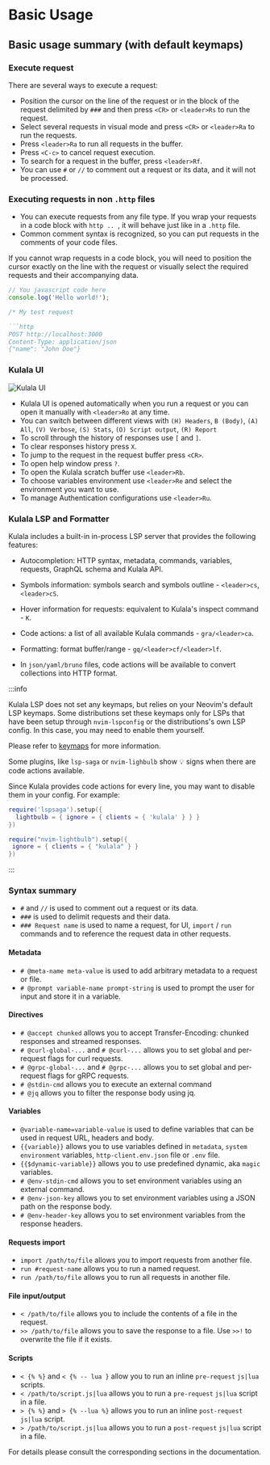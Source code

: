 # Basic Usage

## Basic usage summary (with default keymaps)

### Execute request

There are several ways to execute a request:

- Position the cursor on the line of the request or in the block of the request delimited by `###` and then press `<CR>` or `<leader>Rs` to run the request.
- Select several requests in visual mode and press `<CR>` or `<leader>Ra` to run the requests.
- Press `<leader>Ra` to run all requests in the buffer.
- Press `<C-c>` to cancel request execution.
- To search for a request in the buffer, press `<leader>Rf`.
- You can use `#` or `//` to comment out a request or its data, and it will not be processed.

### Executing requests in non `.http` files

- You can execute requests from any file type.  If you wrap your requests in a code block with ````http .. ````, it will behave just like in a `.http` file.
- Common comment syntax is recognized, so you can put requests in the comments of your code files.

If you cannot wrap requests in a code block, you will need to position the cursor exactly on the line with the request or visually select the required 
requests and their accompanying data.

```js
// You javascript code here
console.log('Hello world!');

/* My test request

```http
POST http://localhost:3000
Content-Type: application/json
{"name": "John Doe"}

```

### Kulala UI

![Kulala UI](./../../static/img/kulala_ui.png)

- Kulala UI is opened automatically when you run a request or you can open it manually with `<leader>Ro` at any time.
- You can switch between different views with `(H) Headers`, `B (Body)`, `(A) All`, `(V) Verbose`, `(S) Stats`, `(O) Script output`, `(R) Report`
- To scroll through the history of responses use `[` and `]`.
- To clear responses history press `X`.
- To jump to the request in the request buffer press `<CR>`.
- To open help window press `?`.
- To open the Kulala scratch buffer use `<leader>Rb`.
- To choose variables environment use `<leader>Re` and select the environment you want to use.
- To manage Authentication configurations use `<leader>Ru`.

### Kulala LSP and Formatter

Kulala includes a built-in in-process LSP server that provides the following features:

- Autocompletion: HTTP syntax, metadata, commands, variables, requests, GraphQL schema and Kulala API.
- Symbols information: symbols search and symbols outline - `<leader>cs`, `<leader>cS`.
- Hover information for requests: equivalent to Kulala's inspect command - `K`.
- Code actions: a list of all available Kulala commands - `gra/<leader>ca`.
- Formatting: format buffer/range - `gq/<leader>cf/<leader>lf`. 

- In `json/yaml/bruno` files, code actions will be available to convert collections into HTTP format.

:::info

Kulala LSP does not set any keymaps, but relies on your Neovim's default LSP keymaps. Some distributions set these keymaps only for LSPs that have been
setup through `nvim-lspconfig` or the distributions's own LSP config. In this case, you may need to enable them yourself. 

Please refer to [keymaps](../getting-started/keymaps.md) for more information.

Some plugins, like `lsp-saga` or `nvim-lighbulb` show :bulb: signs when there are code actions available.

Since Kulala provides code actions for every line, you may want to disable them in your config.
For example:

```lua
require('lspsaga').setup({
  lightbulb = { ignore = { clients = { 'kulala' } } }
})

require("nvim-lightbulb").setup({
 ignore = { clients = { "kulala" } }
})
```

:::

### Syntax summary

- `#` and `//` is used to comment out a request or its data.
- `###` is used to delimit requests and their data.
- `### Request name` is used to name a request, for UI, `import` / `run` commands and to reference the request data in other requests.

#### Metadata

- `# @meta-name meta-value` is used to add arbitrary metadata to a request or file.
- `# @prompt variable-name prompt-string` is used to prompt the user for input and store it in a variable.

#### Directives

- `# @accept chunked` allows you to accept Transfer-Encoding: chunked responses and streamed responses.
- `# @curl-global-...` and `# @curl-...` allows you to set global and per-request flags for curl requests.
- `# @grpc-global-...` and `# @grpc-...` allows you to set global and per-request flags for gRPC requests.
- `# @stdin-cmd` allows you to execute an external command
- `# @jq` allows you to filter the response body using jq.

#### Variables

- `@variable-name=variable-value` is used to define variables that can be used in request URL, headers and body.
- `{{variable}}` allows you to use variables defined in `metadata`, `system environment` variables, `http-client.env.json` file or `.env` file.
- `{{$dynamic-variable}}` allows you to use predefined dynamic, aka `magic` variables.
- `# @env-stdin-cmd` allows you to set environment variables using an external command.
- `# @env-json-key` allows you to set environment variables using a JSON path on the response body.
- `# @env-header-key` allows you to set environment variables from the response headers.

#### Requests import

- `import /path/to/file` allows you to import requests from another file.
- `run #request-name` allows you to run a named request.
- `run /path/to/file` allows you to run all requests in another file.

#### File input/output

- `< /path/to/file` allows you to include the contents of a file in the request.
- `>> /path/to/file` allows you to save the response to a file. Use `>>!` to overwrite the file if it exists.

#### Scripts

- `< {% %}` and `< {% -- lua }` allow you to run an inline `pre-request` `js|lua` scripts.
- `< /path/to/script.js|lua` allows you to run a `pre-request` `js|lua` script in a file.
- `> {% %}` and `> {% --lua %}` allows you to run an inline `post-request` `js|lua` script.
- `> /path/to/script.js|lua` allows you to run a `post-request` `js|lua` script in a file.

For details please consult the corresponding sections in the documentation.
